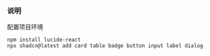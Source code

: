 ### 说明
配置项目环境
```shell
npm install lucide-react
npx shadcn@latest add card table badge button input label dialog
```
